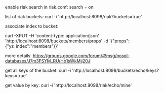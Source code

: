 enable riak search in riak.conf:
search = on

list of riak buckets:
curl -i 'http://localhost:8098/riak?buckets=true'

associate index to bucket:

curl -XPUT -H 'content-type: application/json' 'http://localhost:8098/buckets/members/props' -d '{"props":{"yz_index":"members"}}' 

more details:
https://groups.google.com/forum/#!msg/nosql-databases/J7m3FSYM_RU/Hb1sWkMjj20J

get all keys of the bucket:
curl -i 'http://localhost:8098/buckets/echo/keys?keys=true'

get value by key:
curl -i 'http://localhost:8098/riak/echo/mine'




